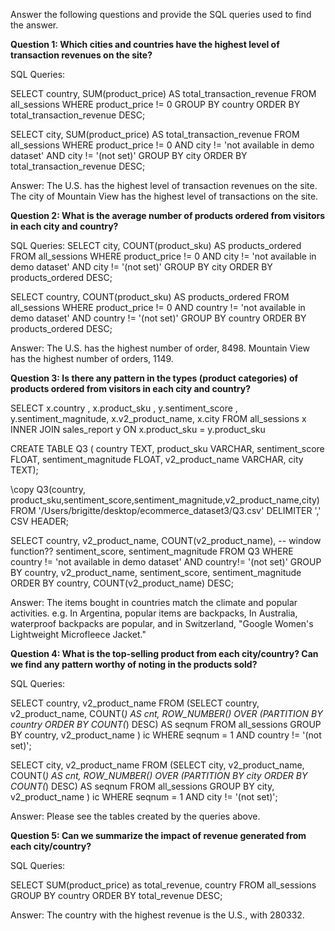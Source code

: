 Answer the following questions and provide the SQL queries used to find the answer.

    
**Question 1: Which cities and countries have the highest level of transaction revenues on the site?**


SQL Queries:

SELECT country, SUM(product_price) AS total_transaction_revenue
FROM all_sessions
WHERE 
	product_price != 0 
GROUP BY country
ORDER BY total_transaction_revenue DESC;


SELECT city, SUM(product_price) AS total_transaction_revenue
FROM all_sessions
WHERE
	product_price != 0 
	AND city != 'not available in demo dataset' 
	AND city != '(not set)'
GROUP BY city
ORDER BY total_transaction_revenue DESC;


Answer: 
The U.S. has the highest level of transaction revenues on the site. The city of Mountain View has the highest level of transactions on the site.





**Question 2: What is the average number of products ordered from visitors in each city and country?**


SQL Queries:
SELECT city, COUNT(product_sku) AS products_ordered
FROM all_sessions
WHERE
	product_price != 0 AND city != 'not available in demo dataset' AND city != '(not set)'
GROUP BY city
ORDER BY products_ordered DESC;

SELECT country, COUNT(product_sku) AS products_ordered
FROM all_sessions
WHERE
	product_price != 0 AND country != 'not available in demo dataset' AND country != '(not set)'
GROUP BY country
ORDER BY products_ordered DESC;

Answer:
The U.S. has the highest number of order, 8498.
Mountain View has the highest number of orders, 1149.





**Question 3: Is there any pattern in the types (product categories) of products ordered from visitors in each city and country?**

SELECT x.country , x.product_sku , y.sentiment_score , y.sentiment_magnitude, x.v2_product_name, x.city
FROM all_sessions x
INNER JOIN sales_report y
ON x.product_sku = y.product_sku

CREATE TABLE Q3 (
	country TEXT,
	product_sku VARCHAR,
	sentiment_score FLOAT,
	sentiment_magnitude FLOAT,
	v2_product_name VARCHAR,
	city TEXT);

\copy Q3(country, product_sku,sentiment_score,sentiment_magnitude,v2_product_name,city) FROM '/Users/brigitte/desktop/ecommerce_dataset3/Q3.csv' DELIMITER ',' CSV HEADER;


SELECT 
    country, 
    v2_product_name, 
    COUNT(v2_product_name), -- window function??
	sentiment_score, 
	sentiment_magnitude
FROM 
    Q3
WHERE
	country != 'not available in demo dataset' AND country!= '(not set)'
GROUP BY 
    country, v2_product_name, sentiment_score, 
	sentiment_magnitude
ORDER BY 
    country, COUNT(v2_product_name)
    DESC;


Answer: The items bought in countries match the climate and popular activities. e.g. In Argentina, popular items are backpacks, In Australia, waterproof backpacks are popular, and in Switzerland, "Google Women's Lightweight Microfleece Jacket."




**Question 4: What is the top-selling product from each city/country? Can we find any pattern worthy of noting in the products sold?**


SQL Queries:

SELECT country, v2_product_name
FROM (SELECT country, v2_product_name, COUNT(*) AS cnt,
             ROW_NUMBER() OVER (PARTITION BY country ORDER BY COUNT(*) DESC) AS seqnum
      FROM all_sessions
      GROUP BY country, v2_product_name
     ) ic
WHERE seqnum = 1 AND country != '(not set)';


SELECT city, v2_product_name
FROM (SELECT city, v2_product_name, COUNT(*) AS cnt,
             ROW_NUMBER() OVER (PARTITION BY city ORDER BY COUNT(*) DESC) AS seqnum
      FROM all_sessions
      GROUP BY city, v2_product_name
     ) ic
WHERE seqnum = 1 AND city != '(not set)';

Answer: 
Please see the tables created by the queries above.





**Question 5: Can we summarize the impact of revenue generated from each city/country?**

SQL Queries:

SELECT SUM(product_price) as total_revenue, 
	country
FROM all_sessions 
GROUP BY country
ORDER BY total_revenue DESC;

Answer:
The country with the highest revenue is the U.S., with 280332.






